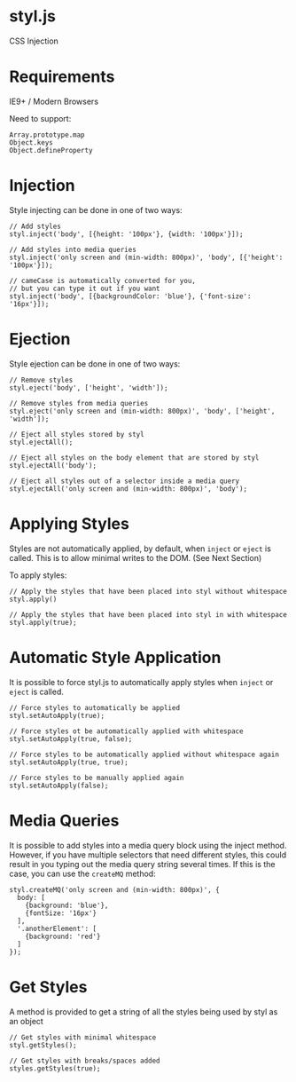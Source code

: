styl.js
=========

CSS Injection

Requirements
============

IE9+ / Modern Browsers

Need to support:
```
Array.prototype.map
Object.keys
Object.defineProperty
```

Injection
=========

Style injecting can be done in one of two ways:

```
// Add styles
styl.inject('body', [{height: '100px'}, {width: '100px'}]);

// Add styles into media queries
styl.inject('only screen and (min-width: 800px)', 'body', [{'height': '100px'}]);

// cameCase is automatically converted for you, 
// but you can type it out if you want
styl.inject('body', [{backgroundColor: 'blue'}, {'font-size': '16px'}]);
```

Ejection
========

Style ejection can be done in one of two ways:

```
// Remove styles
styl.eject('body', ['height', 'width']);

// Remove styles from media queries
styl.eject('only screen and (min-width: 800px)', 'body', ['height', 'width']);

// Eject all styles stored by styl
styl.ejectAll();

// Eject all styles on the body element that are stored by styl
styl.ejectAll('body');

// Eject all styles out of a selector inside a media query
styl.ejectAll('only screen and (min-width: 800px)', 'body');
```

Applying Styles
===============

Styles are not automatically applied, by default, when ```inject``` or ```eject``` is called. This is to allow minimal writes to the DOM. (See Next Section)

To apply styles:

```
// Apply the styles that have been placed into styl without whitespace
styl.apply()

// Apply the styles that have been placed into styl in with whitespace
styl.apply(true);
```

Automatic Style Application
===========================

It is possible to force styl.js to automatically apply styles when ```inject``` or ```eject``` is called.

```
// Force styles to automatically be applied
styl.setAutoApply(true);

// Force styles ot be automatically applied with whitespace
styl.setAutoApply(true, false);

// Force styles to be automatically applied without whitespace again
styl.setAutoApply(true, true);

// Force styles to be manually applied again
styl.setAutoApply(false);
```

Media Queries
=============

It is possible to add styles into a media query block using the inject method. However, if you have multiple selectors that need different styles, this could result in you typing out the media query string several times. If this is the case, you can use the ```createMQ``` method:

```
styl.createMQ('only screen and (min-width: 800px)', {
  body: [
    {background: 'blue'},
    {fontSize: '16px'}
  ],
  '.anotherElement': [
    {background: 'red'}
  ]
});
```

Get Styles
==========

A method is provided to get a string of all the styles being used by styl as an object

```
// Get styles with minimal whitespace
styl.getStyles();

// Get styles with breaks/spaces added
styles.getStyles(true);
```